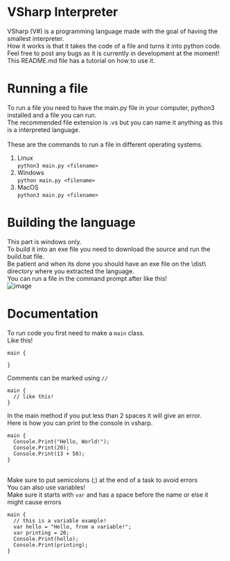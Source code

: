 # VSharp Interpreter

VSharp (V#) is a programming language made with the goal of having the smallest interpreter.
<br>How it works is that it takes the code of a file and turns it into python code.</br>
Feel free to post any bugs as it is currently in development at the moment!
<br>This README.md file has a tutorial on how to use it.</br>

# Running a file
To run a file you need to have the main.py file in your computer, python3 installed and a file you can run.
<br>The recommended file extension is .vs but you can name it anything as this is a interpreted language.</br>
<br>These are the commands to run a file in different operating systems.</br>
1. Linux
<br>`python3 main.py <filename>`</br>
2. Windows
<br>`python main.py <filename>`</br>
3. MacOS
<br>`python3 main.py <filename>`</br>

# Building the language
This part is windows only.
<br>To build it into an exe file you need to download the source and run the build.bat file.</br>
Be patient and when its done you should have an exe file on the \dist\ directory where you extracted the language.
<br>You can run a file in the command prompt after like this!</br>
![image](https://user-images.githubusercontent.com/68329886/182557690-05c89078-99fa-4640-9cc6-d3e405259ee7.png)

# Documentation

To run code you first need to make a `main` class.
<br>Like this!</br>
```
main {

}
```
Comments can be marked using `//`
```
main {
  // like this!
}
```
In the main method if you put less than 2 spaces it will give an error.
<br>Here is how you can print to the console in vsharp.</br>
```
main {
  Console.Print("Hello, World!");
  Console.Print(20);
  Console.Print(13 + 50);
}
```
<br>Make sure to put semicolons (;) at the end of a task to avoid errors</br>
You can also use variables!
<br>Make sure it starts with `var` and has a space before the name or else it might cause errors</br>
```
main {
  // this is a variable example!
  var hello = "Hello, from a variable!";
  var printing = 20;
  Console.Print(hello);
  Console.Print(printing);
}
```
